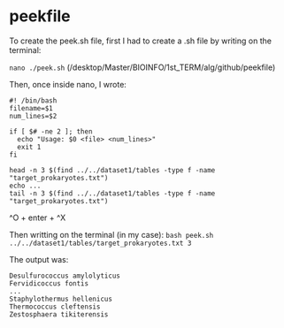 # peekfile
To create the peek.sh file, first I had to create a .sh file by writing on the terminal:

`nano ./peek.sh` (/desktop/Master/BIOINFO/1st_TERM/alg/github/peekfile)

Then, once inside nano, I wrote:

```
#! /bin/bash
filename=$1
num_lines=$2

if [ $# -ne 2 ]; then
  echo "Usage: $0 <file> <num_lines>"
  exit 1
fi

head -n 3 $(find ../../dataset1/tables -type f -name "target_prokaryotes.txt")
echo ...
tail -n 3 $(find ../../dataset1/tables -type f -name "target_prokaryotes.txt")
```



^O + enter + ^X

Then writting on the terminal (in my case):
`bash peek.sh ../../dataset1/tables/target_prokaryotes.txt 3`

The output was:

```Archaeoglobus fulgidu
Desulfurococcus amylolyticus
Fervidicoccus fontis
...
Staphylothermus hellenicus
Thermococcus cleftensis
Zestosphaera tikiterensis
```
